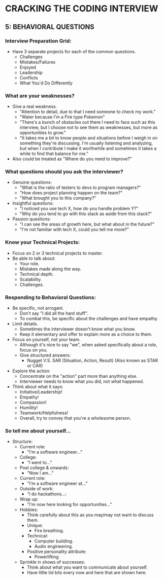 # CRACKING THE CODING INTERVIEW

## 5: BEHAVIORAL QUESTIONS

### Interview Preparation Grid:

- Have 3 separate projects for each of the common questions.
  - Challenges
  - Mistakes/Failures
  - Enjoyed
  - Leadership
  - Conflicts
  - What You'd Do Differently

### What are your weaknesses?

- Give a real weakness.
  - "Attention to detail, due to that I need someone to check my work."
  - "Water because I'm a Fire type Pokemon"
  - "There's a bunch of obstacles out there I need to face such as this interview, but I choose not to see them as weaknesses, but more as opportunities to grow."
  - "It takes me a bit to know people and situations before I weigh in on something they're discussing. I'm usually listening and analyzing, but when I contribute I make it worthwhile and sometimes it takes a while to find that balance for me."
- Also could be treated as "Where do you need to improve?"

### What questions should you ask the interviewer?

- Genuine questions:
  - "What is the ratio of testers to devs to program managers?"
  - "How does project planning happen on the team?"
  - "What brought you to this company?"
- Insightful questions:
  - "I noticed you use tech X, how do you handle problem Y?"
  - "Why do you tend to go with this stack as aside from this stack?"
- Passion questions:
  - "I can see the areas of growth here, but what about in the future?"
  - "I'm not familiar with tech X, could you tell me more?"

### Know your Technical Projects:

- Focus on 2 or 3 technical projects to master.
- Be able to talk about:
  - Your role.
  - Mistakes made along the way.
  - Technical depth.
  - Scalability.
  - Challenges.

### Responding to Behavioral Questions:

- Be specific, not arrogant.
  - Don't say "I did all the hard stuff".
  - To combat this, be specific about the challenges and have empathy.
- Limit details.
  - Sometimes the interviewer doesn't know what you know.
  - Keep it elementary and offer to explain more as a choice to them.
- Focus on yourself, not your team.
  - Although it's nice to say "we", when asked specifically about a role, focus on you.
  - Give structured answers:
    - Nugget V.S. SAR (Situation, Action, Result) (Also known as STAR or CAR)
- Explore the action:
  - Concentrate on the "action" part more than anything else.
  - Interviewer needs to know what you did, not what happened.
- Think about what it says:
  - Initiative/Leadership!
  - Empathy!
  - Compassion!
  - Humility!
  - Teamwork/Helpfulness!
  - Overall, try to convey that you're a wholesome person.

### So tell me about yourself...

- Structure:
  - Current role:
    - "I'm a software engineer..."
  - College:
    - "I went to..."
  - Post college & onwards:
    - "Now I am..."
  - Current role:
    - "I'm a software engineer at..."
  - Outside of work:
    - "I do hackathons...:
  - Wrap up:
    - "I'm now here looking for opportunities..."
  - Hobbies:
    - Think carefully about this as you may/may not want to discuss them.
    - Unique:
      - Fire breathing.
    - Technical:
      - Computer building.
      - Audio engineering.
    - Positive personality attribute:
      - Powerlifting.
  - Sprinkle in shows of successes:
    - Think about what you want to communicate about yourself.
    - Have little tid bits every now and here that are shown here.
